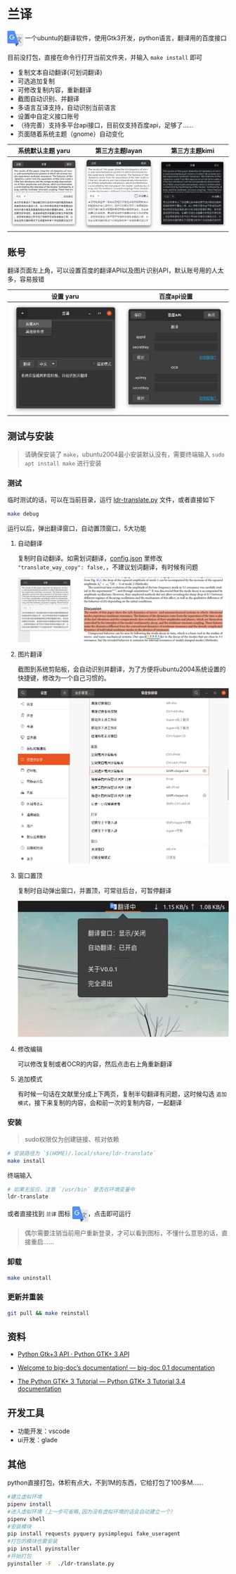 # 兰译

 <img src="ui/icon.png" width = "36" height = "36" alt="图片名称" align=center />
一个ubuntu的翻译软件，使用Gtk3开发，python语言，翻译用的百度接口

目前没打包，直接在命令行打开当前文件夹，并输入 `make install` 即可

- 复制文本自动翻译(可划词翻译)
- 可选追加复制
- 可修改复制内容，重新翻译
- 截图自动识别、并翻译
- 多语言互译支持，自动识别当前语言
- 设置中自定义接口账号
- （待完善）支持多平台api接口，目前仅支持百度api，足够了……
- 页面随着系统主题（gnome）自动变化

|系统默认主题 yaru|第三方主题layan|第三方主题kimi|
|:-:|:-:|:-:|
![主题2](images/lt.png)|![主题1](images/lt-layan.png)|![主题1](images/lt-kimi.png)

## 账号

翻译页面左上角，可以设置百度的翻译API以及图片识别API，默认账号用的人太多，容易报错

|设置 yaru|百度api设置|
|:-:|:-:|
![设置](images/prf_api.png)|![百度api设置](images/api_baidu.png)|

## 测试与安装

> 请确保安装了 `make`，ubuntu2004最小安装默认没有，需要终端输入 `sudo apt install make` 进行安装

### 测试

临时测试的话，可以在当前目录，运行 [ldr-translate.py](./ldr-translate.py) 文件，或者直接如下

```sh
make debug
```

运行以后，弹出翻译窗口，自动置顶窗口，5大功能

1. 自动翻译
  
    复制时自动翻译。如需划词翻译，[config.json](./config.json) 里修改 `"translate_way_copy": false,`，不建议划词翻译，有时候有问题

    ![运行](images/lt_more.png)

2. 图片翻译
  
    截图到系统剪贴板，会自动识别并翻译，为了方便将ubuntu2004系统设置的快捷键，修改为一个自己习惯的。

    ![图片翻译](images/ocr.png)

3. 窗口置顶

    复制时自动弹出窗口，并置顶，可常驻后台，可暂停翻译

    ![图片翻译](images/lt_menu.png)

4. 修改编辑

    可以修改复制或者OCR的内容，然后点击右上角重新翻译

5. 追加模式

    有时候一句话在文献里分成上下两页，复制半句翻译有问题，这时候勾选 `追加模式`，接下来复制的内容，会和前一次的复制内容，一起翻译

### 安装

> sudo权限仅为创建链接、核对依赖

```bash
# 安装路径为 `$(HOME)/.local/share/ldr-translate`
make install
```

终端输入

```bash
# 如果无反应，注意 `/usr/bin` 是否在环境变量中
ldr-translate
```

或者直接找到 `兰译` 图标
 <img src="ui/icon.png" width = "36" height = "36" alt="图片名称" align=center />，点击即可运行

> 偶尔需要注销当前用户重新登录，才可以看到图标，不懂什么意思的话，直接重启……

### 卸载

```bash
make uninstall
```

### 更新并重装

```bash
git pull && make reinstall
```

## 资料

- [Python Gtk+3 API &#xB7; Python GTK+ 3 API](https://athenajc.gitbooks.io/python-gtk-3-api/content/)

- [Welcome to big-doc’s documentation! &mdash; big-doc 0.1 documentation](https://thebigdoc.readthedocs.io/en/latest/index.html)

- [The Python GTK+ 3 Tutorial &mdash; Python GTK+ 3 Tutorial 3.4 documentation](https://python-gtk-3-tutorial.readthedocs.io/en/latest/index.html)

## 开发工具

- 功能开发：vscode
- ui开发：glade

## 其他

python直接打包，体积有点大，不到1M的东西，它给打包了100多M……

```bash
#建立虚拟环境
pipenv install
#进入虚拟环境（上一步可省略,因为没有虚拟环境的话会自动建立一个）
pipenv shell
#安装模块
pip install requests pyquery pysimplegui fake_useragent
#打包的模块也要安装
pip install pyinstaller
#开始打包
pyinstaller -F  ./ldr-translate.py 
```